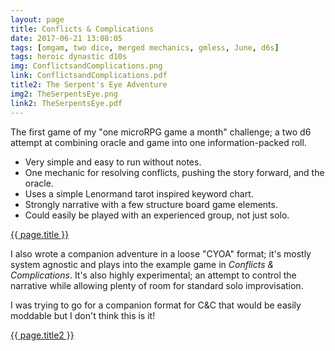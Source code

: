 ```yaml
---
layout: page
title: Conflicts & Complications
date: 2017-06-21 13:08:05
tags: [omgam, two dice, merged mechanics, gmless, June, d6s]
tags: heroic dynastic d10s
img: ConflictsandComplications.png
link: ConflictsandComplications.pdf
title2: The Serpent's Eye Adventure
img2: TheSerpentsEye.png
link2: TheSerpentsEye.pdf
---
```


The first game of my "one microRPG game a month" challenge; a two d6 attempt at combining oracle and game into one information-packed roll.

* Very simple and easy to run without notes.
* One mechanic for resolving conflicts, pushing the story forward, and the oracle.
* Uses a simple Lenormand tarot inspired keyword chart.
* Strongly narrative with a few structure board game elements.
* Could easily be played with an experienced group, not just solo.

<div class="img_row">
	<a href="{{ site.baseurl }}/pdf/{{ page.link }}"><img class="col three" src="{{ site.baseurl }}/img/{{ page.img}}" alt="" title="{{ page.title }}"/></a>
</div>
<div class="col three caption">
	<a href="{{ site.baseurl }}/pdf/{{ page.link }}">{{ page.title }}</a>
</div>

I also wrote a companion adventure in a loose "CYOA" format; it's mostly system agnostic and plays into the example game in *Conflicts & Complications*. It's also highly experimental; an attempt to control the narrative while allowing plenty of room for standard solo improvisation.

I was trying to go for a companion format for C&C that would be easily moddable but I don't think this is it!

<div class="img_row">
	<a href="{{ site.baseurl }}/pdf/{{ page.link2 }}"><img class="col three" src="{{ site.baseurl }}/img/{{ page.img2}}" alt="" title="{{ page.title2 }}"/></a>
</div>
<div class="col three caption">
	<a href="{{ site.baseurl }}/pdf/{{ page.link2 }}">{{ page.title2 }}</a>
</div>
